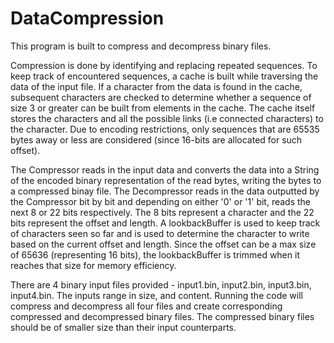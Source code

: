 # DataCompression

This program is built to compress and decompress binary files. 

Compression is done by identifying and replacing repeated sequences. To keep track of encountered sequences, a cache is built while traversing the data of the input file. If a character from the data is found in the cache, subsequent characters are checked to determine whether a sequence of size 3 or greater can be built from elements in the cache. The cache itself stores the characters and all the possible links (i.e connected characters) to the character. Due to encoding restrictions, only sequences that are 65535 bytes away or less are considered (since 16-bits are allocated for such offset).

The Compressor reads in the input data and converts the data into a String of the encoded binary representation of the read bytes, writing the bytes to a compressed binay file. The Decompressor reads in the data outputted by the Compressor bit by bit and depending on either '0' or '1' bit, reads the next 8 or 22 bits respectively. The 8 bits represent a character and the 22 bits represent the offset and length. A lookbackBuffer is used to keep track of characters seen so far and is used to determine the character to write based on the current offset and length. Since the offset can be a max size of 65636 (representing 16 bits), the lookbackBuffer is trimmed when it reaches that size for memory efficiency.

There are 4 binary input files provided - input1.bin, input2.bin, input3.bin, input4.bin. The inputs range in size, and content. Running the code will compress and decompress all four files and create corresponding compressed and decompressed binary files. The compressed binary files should be of smaller size than their input counterparts. 
